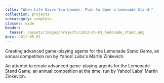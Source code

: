 ```yaml
---
title: "When Life Gives You Lemons, Plan to Open a Lemonade Stand!"
collection: projects
subcategory: complete
classes: wide
header: 
  teaser: /assets/images/projects/2012-05-01_lemonade_stand.png
date: 2012-05-01
---
```


Creating advanced game-playing agents for the Lemonade Stand Game, an annual competition run by Yahoo! Labs's Martin Zinkevich.



An attempt to create advanced game-playing agents for the Lemonade Stand Game, an annual competition at the time, run by Yahoo! Labs' Martin Zinkevich.